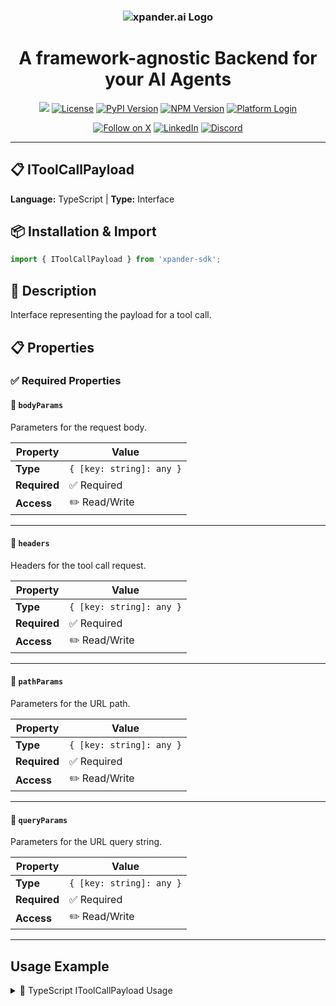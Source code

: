 <h3 align="center">
  <a name="readme-top"></a>
  <picture>
    <source media="(prefers-color-scheme: dark)" srcset="https://assets.xpanderai.io/logo/xpander.ai_dark.png">
    <img
      src="https://assets.xpanderai.io/logo/xpander.ai_light.png"
      style="max-width: 100%; height: auto; width: auto; max-height: 170px;"
      alt="xpander.ai Logo"
    >
  </picture>
</h3>

<div align="center">
  <h1>A framework-agnostic Backend for your AI Agents</h1>

  <a href="https://pepy.tech/projects/xpander-sdk"><img src="https://static.pepy.tech/badge/xpander-sdk/month"></a> 
  <a href="https://github.com/xpander-ai/xpander.ai/blob/main/LICENSE"><img src="https://img.shields.io/github/license/xpander-ai/xpander.ai" alt="License"></a> <a href="https://pypi.org/project/xpander-sdk"><img src="https://img.shields.io/pypi/v/xpander-sdk" alt="PyPI Version"></a> <a href="https://npmjs.com/package/xpander-sdk"><img src="https://img.shields.io/npm/v/xpander-sdk" alt="NPM Version"></a> <a href="https://app.xpander.ai"><img src="https://img.shields.io/badge/platform-login-30a46c" alt="Platform Login"></a>
</div>

<div align="center">
  <p align="center">
<a href="https://x.com/xpander_ai"><img src="https://img.shields.io/badge/Follow%20on%20X-000000?style=for-the-badge&logo=x&logoColor=white" alt="Follow on X" /></a> <a href="https://www.linkedin.com/company/xpander-ai"><img src="https://img.shields.io/badge/Follow%20on%20LinkedIn-0077B5?style=for-the-badge&logo=linkedin&logoColor=white" alt="LinkedIn" /></a> <a href="https://discord.gg/CUcp4WWh5g"><img src="https://img.shields.io/badge/Join%20our%20Discord-5865F2?style=for-the-badge&logo=discord&logoColor=white" alt="Discord" /></a>
  </p>
</div>

---

## 📋 IToolCallPayload

**Language:** TypeScript | **Type:** Interface

## 📦 Installation & Import

```typescript
import { IToolCallPayload } from 'xpander-sdk';
```

## 📖 Description

Interface representing the payload for a tool call.

## 📋 Properties

### ✅ Required Properties

#### 📝 `bodyParams`

Parameters for the request body.

| Property | Value |
|----------|-------|
| **Type** | `{ [key: string]: any }` |
| **Required** | ✅ Required |
| **Access** | ✏️ Read/Write |

---

#### 📝 `headers`

Headers for the tool call request.

| Property | Value |
|----------|-------|
| **Type** | `{ [key: string]: any }` |
| **Required** | ✅ Required |
| **Access** | ✏️ Read/Write |

---

#### 📝 `pathParams`

Parameters for the URL path.

| Property | Value |
|----------|-------|
| **Type** | `{ [key: string]: any }` |
| **Required** | ✅ Required |
| **Access** | ✏️ Read/Write |

---

#### 📝 `queryParams`

Parameters for the URL query string.

| Property | Value |
|----------|-------|
| **Type** | `{ [key: string]: any }` |
| **Required** | ✅ Required |
| **Access** | ✏️ Read/Write |

---

## Usage Example

<details>
<summary>📝 TypeScript IToolCallPayload Usage</summary>

```typescript
import { IToolCallPayload } from 'xpander-sdk';

// Work with IToolCallPayload - properties found dynamically
console.log(`Tool name: ${toolCall.name}`);
console.log(`Payload: ${JSON.stringify(toolCall.payload)}`);
```

</details>

